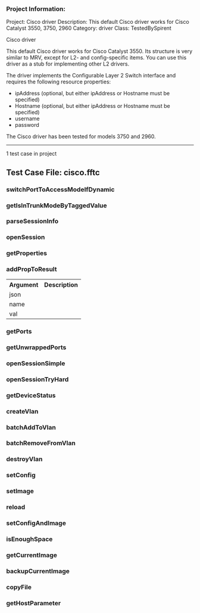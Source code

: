 ### Project Information:
Project: Cisco driver
Description: This default Cisco driver works for Cisco Catalyst 3550, 3750, 2960
Category: driver
Class: TestedBySpirent

Cisco driver

This default Cisco driver works for Cisco Catalyst 3550. Its structure is very similar to MRV,
except for L2- and config-specific items. You can use this driver as a stub for implementing
other L2 drivers.

The driver implements the Configurable Layer 2 Switch interface and requires the
following resource properties:
* ipAddress (optional, but either ipAddress or Hostname must be specified)
* Hostname (optional, but either ipAddress or Hostname must be specified)
* username
* password

The Cisco driver has been tested for models 3750 and 2960.

 ----
1 test case in project
## Test Case File: cisco.fftc
### switchPortToAccessModeIfDynamic
### getIsInTrunkModeByTaggedValue
### parseSessionInfo
### openSession
### getProperties
### addPropToResult
<table><tr><th>Argument</th><th>Description</th></tr>
<tr><td>json</td><tr></tr>
<tr><td>name</td><tr></tr>
<tr><td>val</td><tr></tr></table>

### getPorts
### getUnwrappedPorts
### openSessionSimple
### openSessionTryHard
### getDeviceStatus
### createVlan
### batchAddToVlan
### batchRemoveFromVlan
### destroyVlan
### setConfig
### setImage
### reload
### setConfigAndImage
### isEnoughSpace
### getCurrentImage
### backupCurrentImage
### copyFile
### getHostParameter